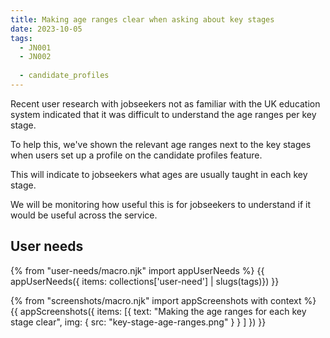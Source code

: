 ```yaml
---
title: Making age ranges clear when asking about key stages
date: 2023-10-05
tags:
  - JN001
  - JN002
  
  - candidate_profiles
---
```


Recent user research with jobseekers not as familiar with the UK education system indicated that it was difficult to understand the age ranges per key stage.

To help this, we've shown the relevant age ranges next to the key stages when users set up a profile on the candidate profiles feature.

This will indicate to jobseekers what ages are usually taught in each key stage.

We will be monitoring how useful this is for jobseekers to understand if it would be useful across the service.

## User needs

{% from "user-needs/macro.njk" import appUserNeeds %}
{{ appUserNeeds({ items: collections['user-need'] | slugs(tags)}) }}

{% from "screenshots/macro.njk" import appScreenshots with context %}
{{ appScreenshots({
  items: [{
    text: "Making the age ranges for each key stage clear",
    img: { src: "key-stage-age-ranges.png" }
  }
  ]
}) }}
